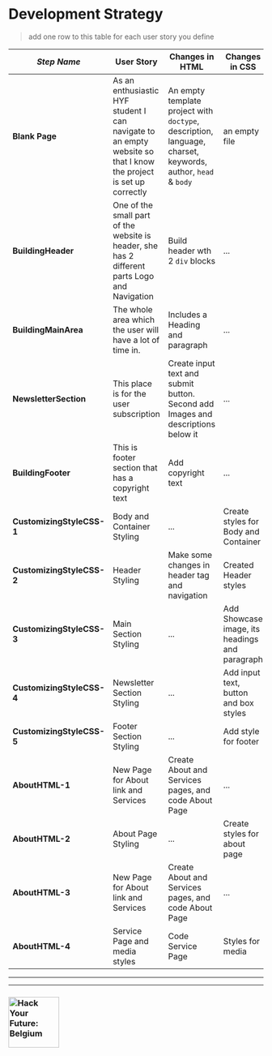  # Development Strategy

> add one row to this table for each user story you define

| _Step Name_ | User Story | Changes in HTML | Changes in CSS |
| --- | --- | --- | --- |
| __Blank Page__ | As an enthusiastic HYF student I can navigate to an empty website so that I know the project is set up correctly | An empty template project with `doctype`, description, language, charset, keywords, author, `head` & `body` | an empty file |
| __BuildingHeader__ | One of the small part of the website is header, she has 2 different parts Logo and Navigation | Build header wth 2 `div` blocks | ... |
| __BuildingMainArea__ | The whole area which the user will have a lot of time in. | Includes a Heading and paragraph | ... |
| __NewsletterSection__ | This place is for the user subscription | Create input text and submit button. Second add Images and descriptions below it | ... |
| __BuildingFooter__ | This is footer section that has a copyright text | Add copyright text | ... |
| __CustomizingStyleCSS-1__ |Body and Container Styling | ... | Create styles for Body and Container |
| __CustomizingStyleCSS-2__ | Header Styling | Make some changes in header tag and navigation | Created Header styles |
| __CustomizingStyleCSS-3__ | Main Section Styling | ... | Add Showcase image, its headings and paragraph |
| __CustomizingStyleCSS-4__ | Newsletter Section Styling  | ... | Add input text, button and box styles |
| __CustomizingStyleCSS-5__ | Footer Section Styling | ... | Add style for footer |
| __AboutHTML-1__ | New Page for About link and Services | Create About and Services pages, and code About Page | ... |
| __AboutHTML-2__ | About Page Styling | ... | Create styles for about page |
| __AboutHTML-3__ | New Page for About link and Services | Create About and Services pages, and code About Page | ... |
| __AboutHTML-4__ | Service Page and media styles| Code Service Page | Styles for media |


---
---

### <a href="https://hackyourfuture.be" target="_blank"><img src="https://user-images.githubusercontent.com/18554853/63941625-4c7c3d00-ca6c-11e9-9a76-8d5e3632fe70.jpg" width="100" height="100" alt="Hack Your Future: Belgium"></a>

